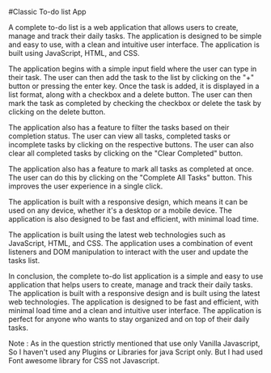 #Classic To-do list App

A complete to-do list is a web application that allows users to create, 
manage and track their daily tasks. The application is designed to be 
simple and easy to use, with a clean and intuitive user interface. The 
application is built using JavaScript, HTML, and CSS.

The application begins with a simple input field where the user can type 
in their task. The user can then add the task to the list by clicking on 
the "+" button or pressing the enter key. Once the task is added, it is 
displayed in a list format, along with a checkbox and a delete button. 
The user can then mark the task as completed by checking the checkbox or 
delete the task by clicking on the delete button.

The application also has a feature to filter the tasks based on their 
completion status. The user can view all tasks, completed tasks or 
incomplete tasks by clicking on the respective buttons. The user can 
also clear all completed tasks by clicking on the "Clear Completed" button.

The application also has a feature to mark all tasks as completed at once. 
The user can do this by clicking on the "Complete All Tasks" button. This
improves the user experience in a single click.

The application is built with a responsive design, which means it can be 
used on any device, whether it's a desktop or a mobile device. The application
 is also designed to be fast and efficient, with minimal load time.

The application is built using the latest web technologies such as JavaScript, 
HTML, and CSS. The application uses a combination of event listeners and DOM 
manipulation to interact with the user and update the tasks list.

In conclusion, the complete to-do list application is a simple and easy to use 
application that helps users to create, manage and track their daily tasks. The 
application is built with a responsive design and is built using the latest web 
technologies. The application is designed to be fast and efficient, with minimal 
load time and a clean and intuitive user interface. The application is perfect 
for anyone who wants to stay organized and on top of their daily tasks.


Note : As in the question strictly mentioned that use only Vanilla Javascript, 
So I haven't used any Plugins or Libraries for java Script only. But I had used 
Font awesome library for CSS not Javascript.
